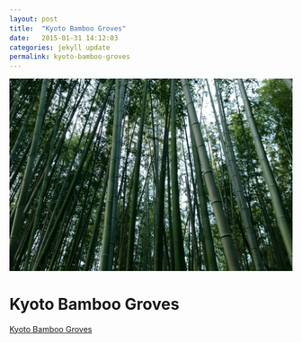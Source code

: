 ```yaml
---
layout: post
title:  "Kyoto Bamboo Groves"
date:   2015-01-31 14:12:03
categories: jekyll update
permalink: kyoto-bamboo-groves
---
```


![Kyoto Bamboo Groves](/img/japan-bamboo_mini.jpg)

Kyoto Bamboo Groves
===================

<a href="https://www.google.com/maps/place/arashiyama/@35.009449,135.666773,15z/data=!4m2!3m1!1s0x0:0xabaad64f597b014c?sa=X&amp;ei=d5cZVZrcMcKENq3hgYgI&amp;ved=0CJIBEPwSMA8" target="_blank">Kyoto Bamboo Groves</a>